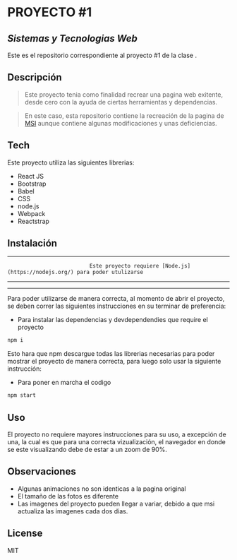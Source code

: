 # PROYECTO #1
## _Sistemas y Tecnologias Web_

Este es el repositorio correspondiente al proyecto #1 de la clase .

## Descripción
> Este proyecto tenia como finalidad recrear una 
> pagina web exitente, desde cero con la ayuda 
> de ciertas herramientas y dependencias. 

> En este caso, esta repositorio contiene la 
> recreación de la pagina de [MSI](https://www.msi.com)
> aunque contiene algunas modificaciones y unas deficiencias.

## Tech

Este proyecto utiliza las siguientes librerias:

- React JS 
- Bootstrap
- Babel
- CSS
- node.js
- Webpack 
- Reactstrap

## Instalación
__________________________________________________________________________________
                              Este proyecto requiere [Node.js](https://nodejs.org/) para poder utulizarse
__________________________________________________________________________________
----------------------------------------------------------------------------------

Para poder utilizarse de manera correcta, al momento de abrir el proyecto, se deben correr las siguientes 
instrucciones en su terminar de preferencia: 


- Para instalar las dependencias y devdependendies que require el proyecto
```sh
npm i 
```
Esto hara que npm descargue todas las librerias necesarias para poder mostrar el proyecto de manera correcta, 
para luego solo usar la siguiente instrucción:
- Para poner en marcha el codigo
```sh
npm start
```

## Uso

El proyecto no requiere mayores instrucciones para su uso, a excepción de una,
la cual es que para una correcta vizualización, el navegador en donde se este
visualizando debe de estar a un zoom de 90%.

## Observaciones 
- Algunas animaciones no son identicas a la pagina original 
- El tamaño de las fotos es diferente 
- Las imagenes del proyecto pueden llegar a variar, debido a que msi actualiza las imagenes cada dos dias.

## License

MIT
